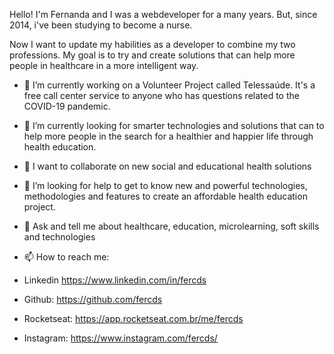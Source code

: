  Hello! I'm Fernanda and I was a webdeveloper for a many years. But, since 2014, i've been studying to become a nurse. 

Now I want to update my habilities as a developer to combine my two professions. My goal is to try and create solutions that can help more people in healthcare in a more intelligent way.

- 🔭 I’m currently working on a Volunteer Project called Telessaúde. It's a free call center service to anyone who has questions related to the COVID-19 pandemic.
- 🌱 I’m currently looking for smarter technologies and solutions that can to help more people in the search for a healthier and happier life through health education.
- 👯 I want to collaborate on new social and educational health solutions
- 🤔 I’m looking for help to get to know new and powerful technologies, methodologies and features to create an affordable health education project.
- 💬 Ask and tell me about healthcare, education, microlearning, soft skills and technologies

- 📫 How to reach me:
 - Linkedin
https://www.linkedin.com/in/fercds
 - Github:
https://github.com/fercds
 - Rocketseat:
https://app.rocketseat.com.br/me/fercds
 - Instagram:
https://www.instagram.com/fercds/
